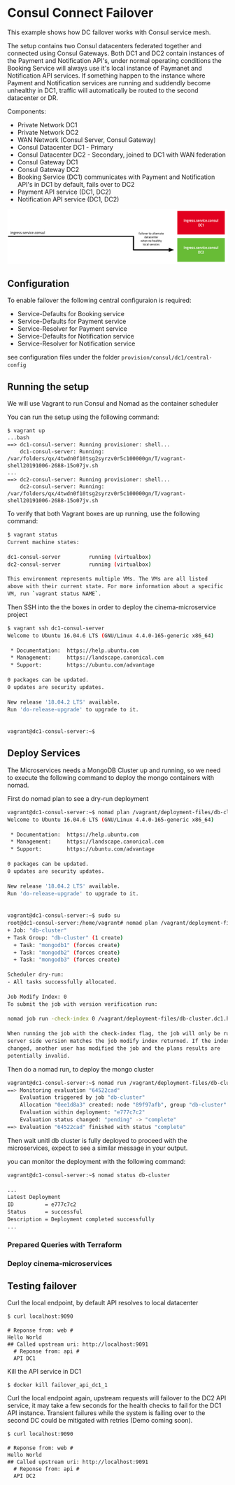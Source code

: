 # Consul Connect Failover
This example shows how DC failover works with Consul service mesh. 

The setup contains two Consul datacenters federated together and connected using Consul Gateways. Both DC1 and DC2 contain instances of the Payment and Notification API's, under normal operating conditions the Booking Service will always use it's local instance of Paymanet and Notification API services. If something happen to the instance where Payment and Notification services are running and suddendly become unhealthy in DC1, traffic will automatically be routed to the second datacenter or DR.


Components:
* Private Network DC1
* Private Network DC2
* WAN Network (Consul Server, Consul Gateway)
* Consul Datacenter DC1 - Primary
* Consul Datacenter DC2 - Secondary, joined to DC1 with WAN federation
* Consul Gateway DC1
* Consul Gateway DC2
* Booking Service (DC1) communicates with Payment and Notification API's in DC1 by default, fails over to DC2
* Payment API service (DC1, DC2)
* Notification API service (DC1, DC2)

![](../images/failover.png)

## Configuration
To enable failover the following central configuraion is required:
* Service-Defaults for Booking service
* Service-Defaults for Payment service
* Service-Resolver for Payment service
* Service-Defaults for Notification service
* Service-Resolver for Notification service

see configuration files under the folder `provision/consul/dc1/central-config`

## Running the setup
We will use Vagrant to run Consul and Nomad as the container scheduler

You can run the setup using the following command:
```
$ vagrant up
...bash
==> dc1-consul-server: Running provisioner: shell...
    dc1-consul-server: Running: /var/folders/qx/4twdn0f10tsg2syrzv0r5c100000gn/T/vagrant-shell20191006-2688-15o07jv.sh
...
==> dc2-consul-server: Running provisioner: shell...
    dc2-consul-server: Running: /var/folders/qx/4twdn0f10tsg2syrzv0r5c100000gn/T/vagrant-shell20191006-2688-15o07jv.sh
```

To verify that both Vagrant boxes are up running, use the following command:
```bash
$ vagrant status
Current machine states:

dc1-consul-server         running (virtualbox)
dc2-consul-server         running (virtualbox)

This environment represents multiple VMs. The VMs are all listed
above with their current state. For more information about a specific
VM, run `vagrant status NAME`.
```

Then SSH into the the boxes in order to deploy the cinema-microservice project
```bash
$ vagrant ssh dc1-consul-server
Welcome to Ubuntu 16.04.6 LTS (GNU/Linux 4.4.0-165-generic x86_64)

 * Documentation:  https://help.ubuntu.com
 * Management:     https://landscape.canonical.com
 * Support:        https://ubuntu.com/advantage

0 packages can be updated.
0 updates are security updates.

New release '18.04.2 LTS' available.
Run 'do-release-upgrade' to upgrade to it.


vagrant@dc1-consul-server:~$
```


## Deploy Services
The Microservices needs a MongoDB Cluster up and running, so we need to execute the following command to deploy the mongo containers with nomad.


First do nomad plan to see a dry-run deployment
```bash
vagrant@dc1-consul-server:~$ nomad plan /vagrant/deployment-files/db-cluster.dc1.hcl
Welcome to Ubuntu 16.04.6 LTS (GNU/Linux 4.4.0-165-generic x86_64)

 * Documentation:  https://help.ubuntu.com
 * Management:     https://landscape.canonical.com
 * Support:        https://ubuntu.com/advantage

0 packages can be updated.
0 updates are security updates.

New release '18.04.2 LTS' available.
Run 'do-release-upgrade' to upgrade to it.


vagrant@dc1-consul-server:~$ sudo su
root@dc1-consul-server:/home/vagrant# nomad plan /vagrant/deployment-files/db-cluster.dc1.hcl
+ Job: "db-cluster"
+ Task Group: "db-cluster" (1 create)
  + Task: "mongodb1" (forces create)
  + Task: "mongodb2" (forces create)
  + Task: "mongodb3" (forces create)

Scheduler dry-run:
- All tasks successfully allocated.

Job Modify Index: 0
To submit the job with version verification run:

nomad job run -check-index 0 /vagrant/deployment-files/db-cluster.dc1.hcl

When running the job with the check-index flag, the job will only be run if the
server side version matches the job modify index returned. If the index has
changed, another user has modified the job and the plans results are
potentially invalid.
```

Then do a nomad run, to deploy the mongo cluster
```bash
vagrant@dc1-consul-server:~$ nomad run /vagrant/deployment-files/db-cluster.dc1.hcl
==> Monitoring evaluation "64522cad"
    Evaluation triggered by job "db-cluster"
    Allocation "0ee1d8a3" created: node "89f97afb", group "db-cluster"
    Evaluation within deployment: "e777c7c2"
    Evaluation status changed: "pending" -> "complete"
==> Evaluation "64522cad" finished with status "complete"
```

Then wait unitl db cluster is fully deployed to proceed with the microservices, expect to see a similar message in your output.

you can monitor the deployment with the following command:

```bash
vagrant@dc1-consul-server:~$ nomad status db-cluster

...
Latest Deployment
ID          = e777c7c2
Status      = successful
Description = Deployment completed successfully
...
```


### Prepared Queries with Terraform


### Deploy cinema-microservices



## Testing failover
Curl the local endpoint, by default API resolves to local datacenter

```
$ curl localhost:9090

# Reponse from: web #
Hello World
## Called upstream uri: http://localhost:9091
  # Reponse from: api #
  API DC1
```

Kill the API service in DC1

```
$ docker kill failover_api_dc1_1
```

Curl the local endpoint again, upstream requests will failover to the DC2 API service, it may take a few seconds for the health checks to fail for the DC1 API instance. Transient failures while the system is failing over to the second DC could be mitigated with retries (Demo coming soon).

```
$ curl localhost:9090

# Reponse from: web #
Hello World
## Called upstream uri: http://localhost:9091
  # Reponse from: api #
  API DC2
```
